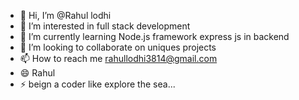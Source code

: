 - 👋 Hi, I’m @Rahul lodhi
- 👀 I’m interested in full stack development
- 🌱 I’m currently learning Node.js framework express js in backend
- 💞️ I’m looking to collaborate on uniques projects 
- 📫 How to reach me rahullodhi3814@gmail.com
- 😄 Rahul
- ⚡ beign a coder like explore the sea...

<!---
Project *=>
.Project Name => wanaderlust;
.description => Wanderlust is an innovative platform designed to simplify and enhance the experience of finding and booking rooms or hotels for travelers.It serves asa comprehensive solution for both traver;err seeking comfortable and affordable accomodation.please visit once https://wanderlust-v6tc.onrender.com/listing
--->
